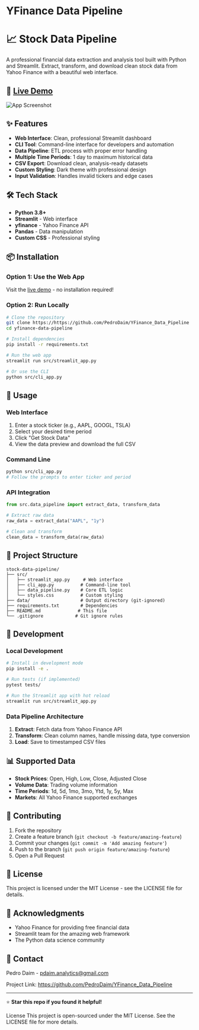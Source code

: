 # YFinance Data Pipeline

# 📈 Stock Data Pipeline

A professional financial data extraction and analysis tool built with Python and Streamlit. Extract, transform, and download clean stock data from Yahoo Finance with a beautiful web interface.

## 🚀 [Live Demo](https://yfinancestockpipeline.streamlit.app/)

![App Screenshot](https://github.com/user-attachments/assets/8b0f8558-43c3-490f-9479-13927d4a4e41)

## ✨ Features

- **Web Interface**: Clean, professional Streamlit dashboard
- **CLI Tool**: Command-line interface for developers and automation
- **Data Pipeline**: ETL process with proper error handling
- **Multiple Time Periods**: 1 day to maximum historical data
- **CSV Export**: Download clean, analysis-ready datasets
- **Custom Styling**: Dark theme with professional design
- **Input Validation**: Handles invalid tickers and edge cases

## 🛠️ Tech Stack

- **Python 3.8+**
- **Streamlit** - Web interface
- **yfinance** - Yahoo Finance API
- **Pandas** - Data manipulation
- **Custom CSS** - Professional styling

## 📦 Installation

### Option 1: Use the Web App

Visit the [live demo](https://yfinancestockpipeline.streamlit.app/) - no installation required!

### Option 2: Run Locally

```bash
# Clone the repository
git clone https://https://github.com/PedroDaim/YFinance_Data_Pipeline
cd yfinance-data-pipeline

# Install dependencies
pip install -r requirements.txt

# Run the web app
streamlit run src/streamlit_app.py

# Or use the CLI
python src/cli_app.py

```

## 🎯 Usage

### Web Interface

1. Enter a stock ticker (e.g., AAPL, GOOGL, TSLA)
2. Select your desired time period
3. Click "Get Stock Data"
4. View the data preview and download the full CSV

### Command Line

```bash
python src/cli_app.py
# Follow the prompts to enter ticker and period

```

### API Integration

```python
from src.data_pipeline import extract_data, transform_data

# Extract raw data
raw_data = extract_data("AAPL", "1y")

# Clean and transform
clean_data = transform_data(raw_data)

```

## 📁 Project Structure

```
stock-data-pipeline/
├── src/
│   ├── streamlit_app.py     # Web interface
│   ├── cli_app.py          # Command-line tool
│   ├── data_pipeline.py    # Core ETL logic
│   └── styles.css          # Custom styling
├── data/                   # Output directory (git-ignored)
├── requirements.txt        # Dependencies
├── README.md              # This file
└── .gitignore            # Git ignore rules

```

## 🔧 Development

### Local Development

```bash
# Install in development mode
pip install -e .

# Run tests (if implemented)
pytest tests/

# Run the Streamlit app with hot reload
streamlit run src/streamlit_app.py

```

### Data Pipeline Architecture

1. **Extract**: Fetch data from Yahoo Finance API
2. **Transform**: Clean column names, handle missing data, type conversion
3. **Load**: Save to timestamped CSV files

## 📊 Supported Data

- **Stock Prices**: Open, High, Low, Close, Adjusted Close
- **Volume Data**: Trading volume information
- **Time Periods**: 1d, 5d, 1mo, 3mo, Ytd, 1y, 5y, Max
- **Markets**: All Yahoo Finance supported exchanges

## 🤝 Contributing

1. Fork the repository
2. Create a feature branch (`git checkout -b feature/amazing-feature`)
3. Commit your changes (`git commit -m 'Add amazing feature'`)
4. Push to the branch (`git push origin feature/amazing-feature`)
5. Open a Pull Request

## 📝 License

This project is licensed under the MIT License - see the LICENSE file for details.

## 🙏 Acknowledgments

- Yahoo Finance for providing free financial data
- Streamlit team for the amazing web framework
- The Python data science community

## 📧 Contact

Pedro Daim - pdaim.analytics@gmail.com

Project Link: https://github.com/PedroDaim/YFinance_Data_Pipeline

---

⭐ **Star this repo if you found it helpful!**

License
This project is open-sourced under the MIT License. See the LICENSE file for more details.

